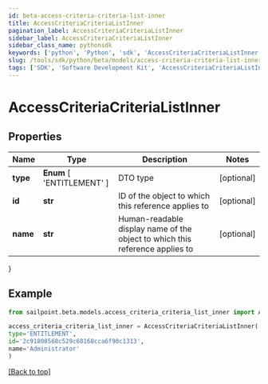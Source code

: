 ```yaml
---
id: beta-access-criteria-criteria-list-inner
title: AccessCriteriaCriteriaListInner
pagination_label: AccessCriteriaCriteriaListInner
sidebar_label: AccessCriteriaCriteriaListInner
sidebar_class_name: pythonsdk
keywords: ['python', 'Python', 'sdk', 'AccessCriteriaCriteriaListInner', 'BetaAccessCriteriaCriteriaListInner'] 
slug: /tools/sdk/python/beta/models/access-criteria-criteria-list-inner
tags: ['SDK', 'Software Development Kit', 'AccessCriteriaCriteriaListInner', 'BetaAccessCriteriaCriteriaListInner']
---
```


# AccessCriteriaCriteriaListInner


## Properties

Name | Type | Description | Notes
------------ | ------------- | ------------- | -------------
**type** |  **Enum** [  'ENTITLEMENT' ] | DTO type | [optional] 
**id** | **str** | ID of the object to which this reference applies to | [optional] 
**name** | **str** | Human-readable display name of the object to which this reference applies to | [optional] 
}

## Example

```python
from sailpoint.beta.models.access_criteria_criteria_list_inner import AccessCriteriaCriteriaListInner

access_criteria_criteria_list_inner = AccessCriteriaCriteriaListInner(
type='ENTITLEMENT',
id='2c91808568c529c60168cca6f90c1313',
name='Administrator'
)

```
[[Back to top]](#) 

